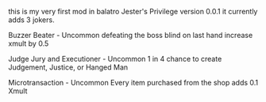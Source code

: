 this is my very first mod in balatro
Jester's Privilege version 0.0.1 
it currently adds 3 jokers. 

Buzzer Beater - Uncommon
defeating the boss blind on last hand increase xmult by 0.5

Judge Jury and Executioner - Uncommon
1 in 4 chance to create Judgement, Justice, or Hanged Man

Microtransaction - Uncommon
Every item purchased from the shop adds 0.1 Xmult
